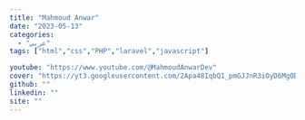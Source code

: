 ```yaml
---
title: "Mahmoud Anwar"
date: "2023-05-13"
categories:
  - "عربي"
tags: ["html","css","PHP","laravel","javascript"]

youtube: "https://www.youtube.com/@MahmoudAnwarDev"
cover: "https://yt3.googleusercontent.com/2Apa48IqbQ1_pmGJJnR3iOyD6MgODV6B-RsTrU2mloM1iVwTYThl9X6v6dZZUAl5G2SOp6kc=s176-c-k-c0x00ffffff-no-rj"
github: ""
linkedin: ""
site: ""
---
```





